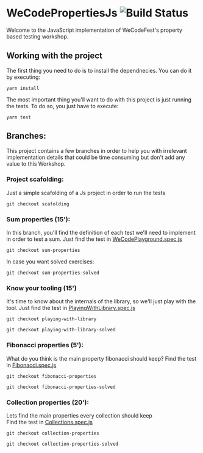 # WeCodePropertiesJs ![Build Status](https://travis-ci.org/delr3ves/WeCodePropertiesJs.svg?branch=master)

Welcome to the JavaScript implementation of WeCodeFest's property based testing workshop.

## Working with the project

The first thing you need to do is to install the dependnecies. You can do it by executing:

```
yarn install
```

The most important thing you'll want to do with this project is just running the tests. To do so, you just have to execute:

```
yarn test
```

## Branches:

This project contains a few branches in order to help you with irrelevant implementation details that could be time consuming but don't add any value to this Workshop.  

### Project scafolding:
Just a simple scafolding of a Js project in order to run the tests

```
git checkout scafolding
```

### Sum properties (15'):
In this branch, you'll find the definition of each test we'll need to implement in order to test a sum.
Just find the test in [WeCodePlayground.spec.js](test/WeCodePlayground.spec.Js)

```
git checkout sum-properties
```
In case you want solved exercises:
```
git checkout sum-properties-solved
```

### Know your tooling (15')
It's time to know about the internals of the library, so we'll just play with the tool.
Just find the test in [PlayingWithLibrary.spec.js](test/PlayingWithLibrary.spec.Js)

```
git checkout playing-with-library
```

```
git checkout playing-with-library-solved
```

### Fibonacci properties (5'):
What do you think is the main property fibonacci should keep?
Find the test in [Fibonacci.spec.js](test/Fibonacci.spec.Js)

```
git checkout fibonacci-properties
```
```
git checkout fibonacci-properties-solved
```

### Collection properties (20'):
Lets find the main properties every collection should keep  
Find the test in [Collections.spec.js](test/Collections.spec.Js)

```
git checkout collection-properties
```
```
git checkout collection-properties-solved
```

